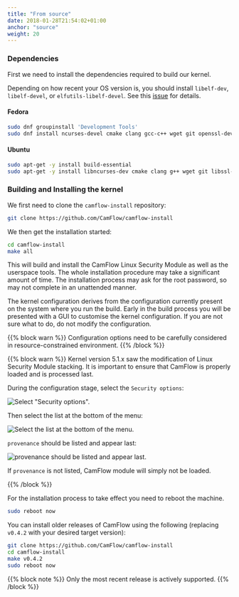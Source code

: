 ```yaml
---
title: "From source"
date: 2018-01-28T21:54:02+01:00
anchor: "source"
weight: 20
---
```


### Dependencies

First we need to install the dependencies required to build our kernel.

Depending on how recent your OS version is, you should install `libelf-dev`, `libelf-devel`, or `elfutils-libelf-devel`.
See this [issue](https://github.com/CamFlow/documentation/issues/3) for details.

#### Fedora

``` BASH
sudo dnf groupinstall 'Development Tools'
sudo dnf install ncurses-devel cmake clang gcc-c++ wget git openssl-devel zlib patch mosquitto bison flex ruby dwarves elfutils-libelf-devel
```

#### Ubuntu

``` BASH
sudo apt-get -y install build-essential
sudo apt-get -y install libncurses-dev cmake clang g++ wget git libssl-dev bc nano patch mosquitto bison flex ruby dwarves libelf-dev
```

### Building and Installing the kernel

We first need to clone the `camflow-install` repository:

``` BASH
git clone https://github.com/CamFlow/camflow-install
```

We then get the installation started:
``` BASH
cd camflow-install
make all
```

This will build and install the CamFlow Linux Security Module as well as the userspace tools. The whole installation procedure may take a significant amount of time. The installation process may ask for the root password, so may not complete in an unattended manner.

The kernel configuration derives from the configuration currently present on the system where you run the build. Early in the build process you will be presented with a GUI to customise the kernel configuration. If you are not sure what to do, do not modify the configuration.

{{% block warn %}}
Configuration options need to be carefully considered in resource-constrained environment.
{{% /block %}}

{{% block warn %}}
Kernel version 5.1.x saw the modification of Linux Security Module stacking.
It is important to ensure that CamFlow is properly loaded and is processed last.

During the configuration stage, select the `Security options`:

![Select "Security options".](./images/security_options.png)

Then select the list at the bottom of the menu:

![Select the list at the bottom of the menu.](./images/list.png)

`provenance` should be listed and appear last:

![provenance should be listed and appear last.](./images/last.png)

If `provenance` is not listed, CamFlow module will simply not be loaded.

{{% /block %}}

For the installation process to take effect you need to reboot the machine.

``` BASH
sudo reboot now
```

You can install older releases of CamFlow using the following (replacing `v0.4.2` with your desired target version):

``` BASH
git clone https://github.com/CamFlow/camflow-install
cd camflow-install
make v0.4.2
sudo reboot now
```

{{% block note %}}
Only the most recent release is actively supported.
{{% /block %}}
